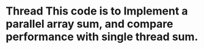# Thread This code is to Implement a parallel array sum, and compare performance with single thread sum.
